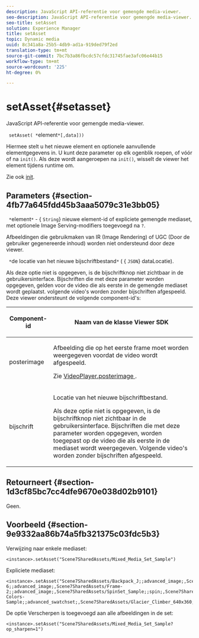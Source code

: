 ```yaml
---
description: JavaScript API-referentie voor gemengde media-viewer.
seo-description: JavaScript API-referentie voor gemengde media-viewer.
seo-title: setAsset
solution: Experience Manager
title: setAsset
topic: Dynamic media
uuid: 8c341a8a-25b5-4db9-ad1a-919ded79f2ed
translation-type: tm+mt
source-git-commit: 7bc7b3a86fbcdc57cfdc31745fae3afc06e44b15
workflow-type: tm+mt
source-wordcount: '225'
ht-degree: 0%

---
```



# setAsset{#setasset}

JavaScript API-referentie voor gemengde media-viewer.

` setAsset( *`element`*[,data]))`

Hiermee stelt u het nieuwe element en optionele aanvullende elementgegevens in. U kunt deze parameter op elk ogenblik roepen, of vóór of na `init()`. Als deze wordt aangeroepen na `init()`, wisselt de viewer het element tijdens runtime om.

Zie ook [init](../../../c-html5-s7-aem-asset-viewers/c-html5-mixedmedia-viewer-about/c-html5-mixedmedia-viewer-javascriptapiref/r-html5-mixedmedia-javascriptapiref-init.md#reference-bb4428c155e541b79797f96e17c068ae).

## Parameters {#section-4fb77a645fdd45b3aaa5079c31e3bb05}

` *`element`*` - { `String`} nieuwe element-id of expliciete gemengde mediaset, met optionele Image Serving-modifiers toegevoegd na  `?`.

Afbeeldingen die gebruikmaken van IR (Image Rendering) of UGC (Door de gebruiker gegenereerde inhoud) worden niet ondersteund door deze viewer.

` *`de locatie van het nieuwe bijschriftbestand`*`  ( { `JSON`} dataLocatie).

Als deze optie niet is opgegeven, is de bijschriftknop niet zichtbaar in de gebruikersinterface. Bijschriften die met deze parameter worden opgegeven, gelden voor de video die als eerste in de gemengde mediaset wordt geplaatst. volgende video&#39;s worden zonder bijschriften afgespeeld. Deze viewer ondersteunt de volgende component-id&#39;s:

<table id="table_7B5DD9303EF44ADD847B13FFEAD135D9"> 
 <thead> 
  <tr> 
   <th colname="col1" class="entry"> <p>Component-id </p> </th> 
   <th colname="col2" class="entry"> <p>Naam van de klasse Viewer SDK </p> </th> 
  </tr> 
 </thead>
 <tbody> 
  <tr> 
   <td colname="col1"> <p> <span class="codeph"> posterimage  </span> </p> </td> 
   <td colname="col2"> <p>Afbeelding die op het eerste frame moet worden weergegeven voordat de video wordt afgespeeld. </p> <p>Zie <a href="../../../c-html5-s7-aem-asset-viewers/c-html5-mixedmedia-viewer-about/r-html5-mixedmedia-viewer-config-attrib/r-html5-mixedmedia-viewer-config-attrib-videoplayer-posterimage.md#reference-f424ad0f278b4d14b86ea55e3a73c52b" format="dita" scope="local"> VideoPlayer.posterimage </a>. </p> </td> 
  </tr> 
  <tr> 
   <td colname="col1"> <p> <span class="codeph"> bijschrift  </span> </p> </td> 
   <td colname="col2"> <p> Locatie van het nieuwe bijschriftbestand. </p> <p>Als deze optie niet is opgegeven, is de bijschriftknop niet zichtbaar in de gebruikersinterface. Bijschriften die met deze parameter worden opgegeven, worden toegepast op de video die als eerste in de mediaset wordt weergegeven. Volgende video's worden zonder bijschriften afgespeeld. </p> </td> 
  </tr> 
 </tbody> 
</table>

## Retourneert {#section-1d3cf85bc7cc4dfe9670e038d02b9101}

Geen.

## Voorbeeld {#section-9e9332aa86b74a5fb321375c03fdc5b3}

Verwijzing naar enkele mediaset:

```
<instance>.setAsset("Scene7SharedAssets/Mixed_Media_Set_Sample")
```

Expliciete mediaset:

```
<instance>.setAsset("Scene7SharedAssets/Backpack_J;;advanced_image;,Scene7SharedAssets/Frame-6;;advanced_image;,Scene7SharedAssets/Frame-2;;advanced_image;,Scene7SharedAssets/SpinSet_Sample;;spin;,Scene7SharedAssets/ImageSet-Colors-Sample;;advanced_swatchset;,Scene7SharedAssets/Glacier_Climber_640x360;Scene7SharedAssets/Glacier_Climber_640x360;video;")
```

De optie Verscherpen is toegevoegd aan alle afbeeldingen in de set:

```
<instance>.setAsset("Scene7SharedAssets/Mixed_Media_Set_Sample?op_sharpen=1")
```

